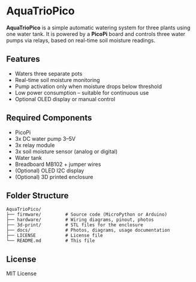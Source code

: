 # AquaTrioPico

**AquaTrioPico** is a simple automatic watering system for three plants using one water tank. It is powered by a **PicoPi** board and controls three water pumps via relays, based on real-time soil moisture readings.

## Features

- Waters three separate pots
- Real-time soil moisture monitoring
- Pump activation only when moisture drops below threshold
- Low power consumption – suitable for continuous use
- Optional OLED display or manual control

## Required Components

- PicoPi
- 3x DC water pump 3–5V
- 3x relay module
- 3x soil moisture sensor (analog or digital)
- Water tank
- Breadboard MB102 + jumper wires
- (Optional) OLED I2C display
- (Optional) 3D printed enclosure

## Folder Structure

```
AquaTrioPico/
├── firmware/         # Source code (MicroPython or Arduino)
├── hardware/         # Wiring diagrams, pinout, photos
├── 3d-print/         # STL files for the enclosure
├── docs/             # Photos, diagrams, usage documentation
├── LICENSE           # License file
└── README.md         # This file
```

## License

MIT License
